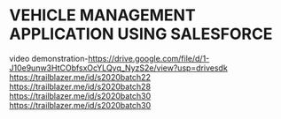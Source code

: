 # VEHICLE MANAGEMENT APPLICATION USING SALESFORCE

video demonstration-https://drive.google.com/file/d/1-J10e9unw3HtCObfsxOcYLQyq_NyzS2e/view?usp=drivesdk
https://trailblazer.me/id/s2020batch22
https://trailblazer.me/id/s2020batch28
https://trailblazer.me/id/s2020batch30
https://trailblazer.me/id/s2020batch30
